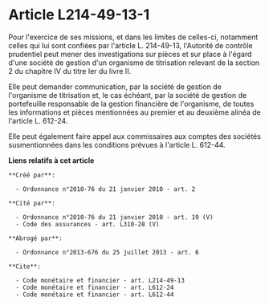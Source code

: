 # Article L214-49-13-1

Pour l'exercice de ses missions, et dans les limites de celles-ci, notamment celles qui lui sont confiées par l'article L.
214-49-13, l'Autorité de contrôle prudentiel peut mener des investigations sur pièces et sur place à l'égard d'une société de
gestion d'un organisme de titrisation relevant de la section 2 du chapitre IV du titre Ier du livre II. 

Elle peut demander communication, par la société de gestion de l'organisme de titrisation et, le cas échéant, par la société
de gestion de portefeuille responsable de la gestion financière de l'organisme, de toutes les informations et pièces
mentionnées au premier et au deuxième alinéa de l'article L. 612-24. 

Elle peut également faire appel aux commissaires aux comptes des sociétés susmentionnées dans les conditions prévues à
l'article L. 612-44.

**Liens relatifs à cet article**

	**Créé par**:

	  - Ordonnance n°2010-76 du 21 janvier 2010 - art. 2

	**Cité par**:

	  - Ordonnance n°2010-76 du 21 janvier 2010 - art. 19 (V)
	  - Code des assurances - art. L310-28 (V)

	**Abrogé par**:

	  - Ordonnance n°2013-676 du 25 juillet 2013 - art. 6

	**Cite**:

	  - Code monétaire et financier - art. L214-49-13
	  - Code monétaire et financier - art. L612-24
	  - Code monétaire et financier - art. L612-44
